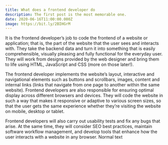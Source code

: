 ```yaml
---
title: What does a frontend developer do
description: The first post is the most memorable one.
date: 2020-06-16T11:00:00.000Z
image: https://bit.ly/2BIHGrM
---
```

It is the frontend developer’s job to code the frontend of a website or application; that is, the part of the website that the user sees and interacts with. They take the backend data and turn it into something that is easily comprehensible, visually pleasing and fully functional for the everyday user. They will work from designs provided by the web designer and bring them to life using HTML, JavaScript and CSS (more on those later!).

The frontend developer implements the website’s layout, interactive and navigational elements such as buttons and scrollbars, images, content and internal links (links that navigate from one page to another within the same website). Frontend developers are also responsible for ensuring optimal display across different browsers and devices. They will code the website in such a way that makes it responsive or adaptive to various screen sizes, so that the user gets the same experience whether they’re visiting the website on mobile, desktop or tablet.

Frontend developers will also carry out usability tests and fix any bugs that arise. At the same time, they will consider SEO best practices, maintain software workflow management, and develop tools that enhance how the user interacts with a website in any browser.
Normal text

<!-- ![Cat](cat.jpg) -->
